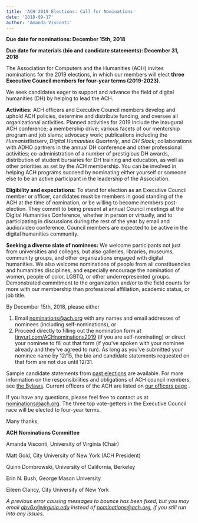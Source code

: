 ```yaml
---
title: 'ACH 2019 Elections: Call for Nominations'
date: '2018-09-17'
author: 'Amanda Visconti'
---
```

**Due date for nominations: December 15th, 2018**

**Due date for materials (bio and candidate statements): December 31, 2018**

The Association for Computers and the Humanities (ACH) invites nominations for the 2019 elections, in which our members will elect **three Executive Council members for four­-year terms (2019-2023)**.

We seek candidates eager to support and advance the field of digital humanities (DH) by helping to lead the ACH.

**Activities:** ACH officers and Executive Council members develop and uphold ACH policies, determine and distribute funding, and oversee all organizational activities. Planned activities for 2019 include the inaugural ACH conference; a membership drive; various facets of our mentorship program and job slams; advocacy work; publications including the *Humanist*listserv, *Digital Humanities Quarterly*, and *DH Slack*; collaborations with ADHO partners in the annual DH conference and other professional activities; co-­administration of a number of prestigious DH awards, distribution of student bursaries for DH training and education, as well as other priorities as set by the ACH membership. You can be involved in helping ACH programs succeed by nominating either yourself or someone else to be an active participant in the leadership of the Association.

**Eligibility and expectations:** To stand for election as an Executive Council member or officer, candidates must be members in good standing of the ACH at the time of nomination, or be willing to become members post-election. They commit to being present at annual Council meetings at the Digital Humanities Conference, whether in person or virtually, and to participating in discussions during the rest of the year by email and audio/video conference. Council members are expected to be active in the digital humanities community.

**Seeking a diverse slate of nominees:** We welcome participants not just from universities and colleges, but also galleries, libraries, museums, community groups, and other organizations engaged with digital humanities. We also welcome nominations of people from all constituencies and humanities disciplines, and especially encourage the nomination of women, people of color, LGBTQ, or other under­represented groups. Demonstrated commitment to the organization and/or to the field counts for more with our membership than professional affiliation, academic status, or job title.

By December 15th, 2018, please either

1. Email [nominations@ach.org](mailto:nominations@ach.org) with any names and email addresses of nominees (including self-nominations), or
2. Proceed directly to filling out the nomination form at [tinyurl.com/ACHnominations2019](http://tinyurl.com/ACHnominations2019) (if you are self-nominating) or direct your nominee to fill out that form (if you’ve spoken with your nominee already and they’ve agreed to run). As long as you’ve submitted your nominee name by 12/15, the bio and candidate statements requested on that form are not due until 12/31.

Sample candidate statements from [past elections](/news/2016/12/ach-elections-2016-candidate-statements/) are available. For more information on the responsibilities and obligations of ACH council members, see [the Bylaws](/about/constitution). Current officers of the ACH are listed on [our officers page](/about/officers/) .

If you have any questions, please feel free to contact us at [nominations@ach.org](mailto:nominations@ach.org). The three top vote­-getters in the Executive Council race will be elected to four-­year terms.

Many thanks,

**ACH Nominations Committee**

Amanda Visconti, University of Virginia (Chair)

Matt Gold, City University of New York (ACH President)

Quinn Dombrowski, University of California, Berkeley

Erin N. Bush, George Mason University

Eileen Clancy, City University of New York

*A previous error causing messages to bounce has been fixed, but you may email [abv6x@virginia.edu](mailto:abv6x@virginia.edu) instead of [nominations@ach.org](mailto:nominations@ach.org), if you still run into any issues.*
